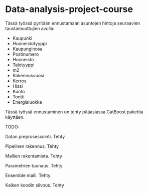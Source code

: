 # Data-analysis-project-course

Tässä työssä pyritään ennustamaan asuntojen hintoja seuraavien taustamuuttujien avulla:

- Kaupunki	
- Huoneistotyyppi
- Kaupunginosa
- Postinumero
- Huoneisto	
- Talotyyppi
- m2
-	Rakennusvuosi	
- Kerros
- Hissi
- Kunto
- Tontti
- Energialuokka

Tässä työssä ennustaminen on tehty pääasiassa CatBoost pakettia käyttäen.

TODO:

Datan preprosessointi. Tehty

Pipelinen rakennus. Tehty

Mallien rakentamista. Tehty

Parametrien tuunaus. Tehty

Ensemble malli. Tehty

Kaiken koodin siivous. Tehty
